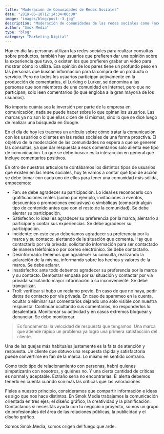 ```yaml
---
title: "Moderación de Comunidades de Redes Sociales"
date: "2019-05-10T12:14:34+06:00"
image: "images/blog/post--3.jpg"
description: "Moderación de comunidades de las redes sociales como Facebook, Twitter, etc."
author: "Smok Media"
type: "blog"
category: "Marketing Digital"
---
```


Hoy en día las personas utilizan las redes sociales para realizar consultas sobre productos, también hay usuarios que prefieren dar una opinión sobre la experiencia que tuvo, o existen los que prefieren grabar un video para mostrar cómo lo utiliza. Esa opinión de los pares tiene un profundo peso en las personas que buscan información para la compra de un producto o servicio. Pero no todos los usuarios participan activamente en la producción de comentarios, el Lurking o Lurker, se denomina a las personas que son miembros de una comunidad en internet, pero que no participan, solo leen comentarios (lo que engloba a la gran mayoría de los usuarios).

No importa cuánta sea la inversión por parte de la empresa en comunicación, nada se puede hacer sobre lo que opinan los usuarios. Las marcas ya no son lo que ellas dicen de sí mismas, sino lo que se dice luego de realizar una búsqueda en Google.

En el día de hoy les traemos un artículo sobre cómo tratar la comunicación con los usuarios o clientes en las redes sociales de una forma proactiva. El objetivo de la moderación de las comunidades no espera a que se generen las consultas, ya que dar respuesta a esos comentarios solo alienta ese tipo de comunicación. Lo que se debe buscar es la interacción en general que incluye comentarios positivos.

En otro de nuestros artículos te contábamos los distintos tipos de usuarios que existen en las redes sociales, hoy te vamos a contar qué tipo de acción se debe tomar con cada uno de ellos para tener una comunidad más sólida, empecemos:

* Fan: se debe agradecer su participación. Lo ideal es reconocerlo con gratificaciones reales (como por ejemplo, invitaciones a eventos, descuentos o promociones exclusivas) o simbólicas (compartir algún tipo de contenido antes que con el resto de la comunidad). Se debe alentar su participación.
* Satisfecho: lo ideal es agradecer su preferencia por la marca, alentarlo a participar y contar sus experiencias. Se debe agradecer su participación.
* Incidente: en este caso deberíamos agradecer su preferencia por la marca y su contacto, alertando de la situación que comenta. Hay que contactarlo por vía privada, solicitando información para ser contactado de manera telefónica o por correo electrónico. Se debe contactarlo.
* Desinformado: tenemos que agradecer su consulta, realizando la aclaración de la misma, informando sobre los hechos y valores de la marca. Se debe aclarar.
* Insatisfecho: ante todo debemos agradecer su preferencia por la marca y su contacto. Demostrar empatía por su situación y contactar por vía privada solicitando mayor información a su inconveniente. Se debe tranquilizar.
* Troll: verificar si hubo un reclamo previo. En caso de que no haya, pedir datos de contacto por vía privada. En caso de spammeo en la cuenta, ocultar o eliminar sus comentarios dejando uno solo visible con nuestra respuesta. Continuar ocultando sus comentarios, no responderlos lo desalentará. Monitorear su actividad y en casos extremos bloquear y denunciar. Se debe monitorear.

> Es fundamental la velocidad de respuesta que tengamos. Una marca que atiende rápido un problema ya logró una primera satisfacción del cliente.

Una de las quejas más habituales justamente es la falta de atención y respuesta. Un cliente que obtuvo una respuesta rápida y satisfactoria puede convertirse en fan de la marca. Lo mismo en sentido contrario.

Como todo tipo de relacionamiento con personas, habrá quienes simpatizarán con nosotros, y quiénes no. Y una cierta cantidad de críticas es normal y aceptable. Extraño sería no encontrarlas. El alerta debemos tenerlo en cuenta cuando son más las críticas que las valoraciones.

Fieles a nuestro principio, consideramos que compartir información e ideas es algo que nos hace distintos. En Smok.Media trabajamos la comunicación orientada en tres ejes; el diseño gráfico, la creatividad y la planificación. Contactanos si necesitás ayuda con tu negocio o proyecto, somos un grupo de profesionales del área de las relaciones públicas, la publicidad y el diseño gráfico.

Somos Smok.Media, somos origen del fuego que arde.